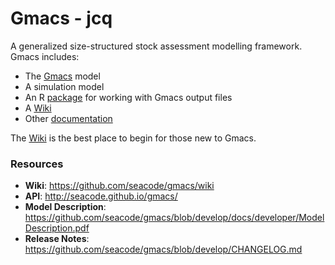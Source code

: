 # Gmacs - jcq

A generalized size-structured stock assessment modelling framework. Gmacs includes:

  * The [Gmacs](https://github.com/seacode/gmacs/tree/develop/src) model
  * A simulation model
  * An R [package](https://github.com/seacode/gmacs/tree/develop/gmr) for working with Gmacs output files
  * A [Wiki](https://github.com/seacode/gmacs/wiki)
  * Other [documentation](https://github.com/seacode/gmacs/tree/develop/docs)

The [Wiki](https://github.com/seacode/gmacs/wiki) is the best place to begin for those new to Gmacs.


### Resources
  * **Wiki**: https://github.com/seacode/gmacs/wiki
  * **API**: http://seacode.github.io/gmacs/
  * **Model Description**: https://github.com/seacode/gmacs/blob/develop/docs/developer/ModelDescription.pdf
  * **Release Notes**: https://github.com/seacode/gmacs/blob/develop/CHANGELOG.md
